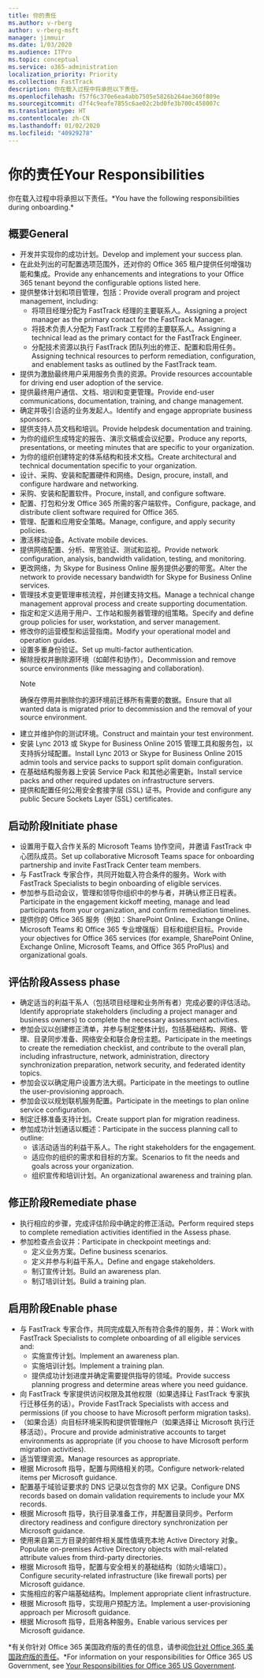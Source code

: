 ```yaml
---
title: 你的责任
ms.author: v-rberg
author: v-rberg-msft
manager: jimmuir
ms.date: 1/03/2020
ms.audience: ITPro
ms.topic: conceptual
ms.service: o365-administration
localization_priority: Priority
ms.collection: FastTrack
description: 你在载入过程中将承担以下责任。
ms.openlocfilehash: f57f6c370e6ea4abb7505e5826b264ae360f809e
ms.sourcegitcommit: d7f4c9eafe7855c6ae02c2bd0fe3b700c458007c
ms.translationtype: HT
ms.contentlocale: zh-CN
ms.lasthandoff: 01/02/2020
ms.locfileid: "40929278"
---
```

# <a name="your-responsibilities"></a><span data-ttu-id="3ce02-103">你的责任</span><span class="sxs-lookup"><span data-stu-id="3ce02-103">Your Responsibilities</span></span>

<span data-ttu-id="3ce02-104">你在载入过程中将承担以下责任。\*</span><span class="sxs-lookup"><span data-stu-id="3ce02-104">You have the following responsibilities during onboarding.\*</span></span>
  
## <a name="general"></a><span data-ttu-id="3ce02-105">概要</span><span class="sxs-lookup"><span data-stu-id="3ce02-105">General</span></span>

- <span data-ttu-id="3ce02-106">开发并实现你的成功计划。</span><span class="sxs-lookup"><span data-stu-id="3ce02-106">Develop and implement your success plan.</span></span>
- <span data-ttu-id="3ce02-107">在此处列出的可配置选项范围外，还对你的 Office 365 租户提供任何增强功能和集成。</span><span class="sxs-lookup"><span data-stu-id="3ce02-107">Provide any enhancements and integrations to your Office 365 tenant beyond the configurable options listed here.</span></span>  
- <span data-ttu-id="3ce02-108">提供整体计划和项目管理，包括：</span><span class="sxs-lookup"><span data-stu-id="3ce02-108">Provide overall program and project management, including:</span></span> 
  - <span data-ttu-id="3ce02-109">将项目经理分配为 FastTrack 经理的主要联系人。</span><span class="sxs-lookup"><span data-stu-id="3ce02-109">Assigning a project manager as the primary contact for the FastTrack Manager.</span></span>
  - <span data-ttu-id="3ce02-110">将技术负责人分配为 FastTrack 工程师的主要联系人。</span><span class="sxs-lookup"><span data-stu-id="3ce02-110">Assigning a technical lead as the primary contact for the FastTrack Engineer.</span></span>
  - <span data-ttu-id="3ce02-111">分配技术资源以执行 FastTrack 团队列出的修正、配置和启用任务。</span><span class="sxs-lookup"><span data-stu-id="3ce02-111">Assigning technical resources to perform remediation, configuration, and enablement tasks as outlined by the FastTrack team.</span></span> 
- <span data-ttu-id="3ce02-112">提供为激励最终用户采用服务负责的资源。</span><span class="sxs-lookup"><span data-stu-id="3ce02-112">Provide resources accountable for driving end user adoption of the service.</span></span> 
- <span data-ttu-id="3ce02-113">提供最终用户通信、文档、培训和变更管理。</span><span class="sxs-lookup"><span data-stu-id="3ce02-113">Provide end-user communications, documentation, training, and change management.</span></span>
- <span data-ttu-id="3ce02-114">确定并吸引合适的业务发起人。</span><span class="sxs-lookup"><span data-stu-id="3ce02-114">Identify and engage appropriate business sponsors.</span></span>  
- <span data-ttu-id="3ce02-115">提供支持人员文档和培训。</span><span class="sxs-lookup"><span data-stu-id="3ce02-115">Provide helpdesk documentation and training.</span></span>  
- <span data-ttu-id="3ce02-116">为你的组织生成特定的报告、演示文稿或会议纪要。</span><span class="sxs-lookup"><span data-stu-id="3ce02-116">Produce any reports, presentations, or meeting minutes that are specific to your organization.</span></span> 
- <span data-ttu-id="3ce02-117">为你的组织创建特定的体系结构和技术文档。</span><span class="sxs-lookup"><span data-stu-id="3ce02-117">Create architectural and technical documentation specific to your organization.</span></span>   
- <span data-ttu-id="3ce02-118">设计、采购、安装和配置硬件和网络。</span><span class="sxs-lookup"><span data-stu-id="3ce02-118">Design, procure, install, and configure hardware and networking.</span></span>   
- <span data-ttu-id="3ce02-119">采购、安装和配置软件。</span><span class="sxs-lookup"><span data-stu-id="3ce02-119">Procure, install, and configure software.</span></span>  
- <span data-ttu-id="3ce02-120">配置、打包和分发 Office 365 所需的客户端软件。</span><span class="sxs-lookup"><span data-stu-id="3ce02-120">Configure, package, and distribute client software required for Office 365.</span></span>  
- <span data-ttu-id="3ce02-121">管理、配置和应用安全策略。</span><span class="sxs-lookup"><span data-stu-id="3ce02-121">Manage, configure, and apply security policies.</span></span>
- <span data-ttu-id="3ce02-122">激活移动设备。</span><span class="sxs-lookup"><span data-stu-id="3ce02-122">Activate mobile devices.</span></span>
- <span data-ttu-id="3ce02-123">提供网络配置、分析、带宽验证、测试和监视。</span><span class="sxs-lookup"><span data-stu-id="3ce02-123">Provide network configuration, analysis, bandwidth validation, testing, and monitoring.</span></span> 
- <span data-ttu-id="3ce02-124">更改网络，为 Skype for Business Online 服务提供必要的带宽。</span><span class="sxs-lookup"><span data-stu-id="3ce02-124">Alter the network to provide necessary bandwidth for Skype for Business Online services.</span></span> 
- <span data-ttu-id="3ce02-125">管理技术变更管理审核流程，并创建支持文档。</span><span class="sxs-lookup"><span data-stu-id="3ce02-125">Manage a technical change management approval process and create supporting documentation.</span></span>  
- <span data-ttu-id="3ce02-126">指定和定义适用于用户、工作站和服务器管理的组策略。</span><span class="sxs-lookup"><span data-stu-id="3ce02-126">Specify and define group policies for user, workstation, and server management.</span></span> 
- <span data-ttu-id="3ce02-127">修改你的运营模型和运营指南。</span><span class="sxs-lookup"><span data-stu-id="3ce02-127">Modify your operational model and operation guides.</span></span> 
- <span data-ttu-id="3ce02-128">设置多重身份验证。</span><span class="sxs-lookup"><span data-stu-id="3ce02-128">Set up multi-factor authentication.</span></span>  
- <span data-ttu-id="3ce02-129">解除授权并删除源环境（如邮件和协作）。</span><span class="sxs-lookup"><span data-stu-id="3ce02-129">Decommission and remove source environments (like messaging and collaboration).</span></span> 
    > [!NOTE]
    > <span data-ttu-id="3ce02-130">确保在停用并删除你的源环境前迁移所有需要的数据。</span><span class="sxs-lookup"><span data-stu-id="3ce02-130">Ensure that all wanted data is migrated prior to decommission and the removal of your source environment.</span></span> 
- <span data-ttu-id="3ce02-131">建立并维护你的测试环境。</span><span class="sxs-lookup"><span data-stu-id="3ce02-131">Construct and maintain your test environment.</span></span>  
- <span data-ttu-id="3ce02-132">安装 Lync 2013 或 Skype for Business Online 2015 管理工具和服务包，以支持拆分域配置。</span><span class="sxs-lookup"><span data-stu-id="3ce02-132">Install Lync 2013 or Skype for Business Online 2015 admin tools and service packs to support split domain configuration.</span></span>
- <span data-ttu-id="3ce02-133">在基础结构服务器上安装 Service Pack 和其他必需更新。</span><span class="sxs-lookup"><span data-stu-id="3ce02-133">Install service packs and other required updates on infrastructure servers.</span></span> 
- <span data-ttu-id="3ce02-134">提供和配置任何公用安全套接字层 (SSL) 证书。</span><span class="sxs-lookup"><span data-stu-id="3ce02-134">Provide and configure any public Secure Sockets Layer (SSL) certificates.</span></span> 
    
## <a name="initiate-phase"></a><span data-ttu-id="3ce02-135">启动阶段</span><span class="sxs-lookup"><span data-stu-id="3ce02-135">Initiate phase</span></span>

- <span data-ttu-id="3ce02-136">设置用于载入合作关系的 Microsoft Teams 协作空间，并邀请 FastTrack 中心团队成员。</span><span class="sxs-lookup"><span data-stu-id="3ce02-136">Set up collaborative Microsoft Teams space for onboarding partnership and invite FastTrack Center team members.</span></span>   
- <span data-ttu-id="3ce02-137">与 FastTrack 专家合作，共同开始载入符合条件的服务。</span><span class="sxs-lookup"><span data-stu-id="3ce02-137">Work with FastTrack Specialists to begin onboarding of eligible services.</span></span>    
- <span data-ttu-id="3ce02-138">参加参与启动会议，管理和领导你组织中的参与者，并确认修正日程表。</span><span class="sxs-lookup"><span data-stu-id="3ce02-138">Participate in the engagement kickoff meeting, manage and lead participants from your organization, and confirm remediation timelines.</span></span>   
- <span data-ttu-id="3ce02-139">提供你的 Office 365 服务（例如：SharePoint Online、Exchange Online、Microsoft Teams 和 Office 365 专业增强版）目标和组织目标。</span><span class="sxs-lookup"><span data-stu-id="3ce02-139">Provide your objectives for Office 365 services (for example, SharePoint Online, Exchange Online, Microsoft Teams, and Office 365 ProPlus) and organizational goals.</span></span>
    
## <a name="assess-phase"></a><span data-ttu-id="3ce02-140">评估阶段</span><span class="sxs-lookup"><span data-stu-id="3ce02-140">Assess phase</span></span>

- <span data-ttu-id="3ce02-141">确定适当的利益干系人（包括项目经理和业务所有者）完成必要的评估活动。</span><span class="sxs-lookup"><span data-stu-id="3ce02-141">Identify appropriate stakeholders (including a project manager and business owners) to complete the necessary assessment activities.</span></span>    
- <span data-ttu-id="3ce02-142">参加会议以创建修正清单，并参与制定整体计划，包括基础结构、网络、管理、目录同步准备、网络安全和联合身份主题。</span><span class="sxs-lookup"><span data-stu-id="3ce02-142">Participate in the meetings to create the remediation checklist, and contribute to the overall plan, including infrastructure, network, administration, directory synchronization preparation, network security, and federated identity topics.</span></span>   
- <span data-ttu-id="3ce02-143">参加会议以确定用户设置方法大纲。</span><span class="sxs-lookup"><span data-stu-id="3ce02-143">Participate in the meetings to outline the user-provisioning approach.</span></span>  
- <span data-ttu-id="3ce02-144">参加会议以规划联机服务配置。</span><span class="sxs-lookup"><span data-stu-id="3ce02-144">Participate in the meetings to plan online service configuration.</span></span>    
- <span data-ttu-id="3ce02-145">制定迁移准备支持计划。</span><span class="sxs-lookup"><span data-stu-id="3ce02-145">Create support plan for migration readiness.</span></span> 
- <span data-ttu-id="3ce02-146">参加成功计划通话以概述：</span><span class="sxs-lookup"><span data-stu-id="3ce02-146">Participate in the success planning call to outline:</span></span>   
  - <span data-ttu-id="3ce02-147">该活动适当的利益干系人。</span><span class="sxs-lookup"><span data-stu-id="3ce02-147">The right stakeholders for the engagement.</span></span>  
  - <span data-ttu-id="3ce02-148">适应你的组织的需求和目标的方案。</span><span class="sxs-lookup"><span data-stu-id="3ce02-148">Scenarios to fit the needs and goals across your organization.</span></span>
  - <span data-ttu-id="3ce02-149">组织宣传和培训计划。</span><span class="sxs-lookup"><span data-stu-id="3ce02-149">An organizational awareness and training plan.</span></span>
    
## <a name="remediate-phase"></a><span data-ttu-id="3ce02-150">修正阶段</span><span class="sxs-lookup"><span data-stu-id="3ce02-150">Remediate phase</span></span>

- <span data-ttu-id="3ce02-151">执行相应的步骤，完成评估阶段中确定的修正活动。</span><span class="sxs-lookup"><span data-stu-id="3ce02-151">Perform required steps to complete remediation activities identified in the Assess phase.</span></span> 
- <span data-ttu-id="3ce02-152">参加检查点会议并：</span><span class="sxs-lookup"><span data-stu-id="3ce02-152">Participate in checkpoint meetings and:</span></span> 
  - <span data-ttu-id="3ce02-153">定义业务方案。</span><span class="sxs-lookup"><span data-stu-id="3ce02-153">Define business scenarios.</span></span>   
  - <span data-ttu-id="3ce02-154">定义并参与利益干系人。</span><span class="sxs-lookup"><span data-stu-id="3ce02-154">Define and engage stakeholders.</span></span>
  - <span data-ttu-id="3ce02-155">制订宣传计划。</span><span class="sxs-lookup"><span data-stu-id="3ce02-155">Build an awareness plan.</span></span> 
  - <span data-ttu-id="3ce02-156">制订培训计划。</span><span class="sxs-lookup"><span data-stu-id="3ce02-156">Build a training plan.</span></span>
    
## <a name="enable-phase"></a><span data-ttu-id="3ce02-157">启用阶段</span><span class="sxs-lookup"><span data-stu-id="3ce02-157">Enable phase</span></span>

- <span data-ttu-id="3ce02-158">与 FastTrack 专家合作，共同完成载入所有符合条件的服务，并：</span><span class="sxs-lookup"><span data-stu-id="3ce02-158">Work with FastTrack Specialists to complete onboarding of all eligible services and:</span></span>  
  - <span data-ttu-id="3ce02-159">实施宣传计划。</span><span class="sxs-lookup"><span data-stu-id="3ce02-159">Implement an awareness plan.</span></span>  
  - <span data-ttu-id="3ce02-160">实施培训计划。</span><span class="sxs-lookup"><span data-stu-id="3ce02-160">Implement a training plan.</span></span> 
  - <span data-ttu-id="3ce02-161">提供成功计划进度并确定需要提供指导的领域。</span><span class="sxs-lookup"><span data-stu-id="3ce02-161">Provide success planning progress and determine areas where you need guidance.</span></span>
- <span data-ttu-id="3ce02-162">向 FastTrack 专家提供访问权限及其他权限（如果选择让 FastTrack 专家执行迁移任务的话）。</span><span class="sxs-lookup"><span data-stu-id="3ce02-162">Provide FastTrack Specialists with access and permissions (if you choose to have Microsoft perform migration tasks).</span></span>  
- <span data-ttu-id="3ce02-163">（如果合适）向目标环境采购和提供管理帐户（如果选择让 Microsoft 执行迁移活动）。</span><span class="sxs-lookup"><span data-stu-id="3ce02-163">Procure and provide administrative accounts to target environments as appropriate (if you choose to have Microsoft perform migration activities).</span></span>   
- <span data-ttu-id="3ce02-164">适当管理资源。</span><span class="sxs-lookup"><span data-stu-id="3ce02-164">Manage resources as appropriate.</span></span>   
- <span data-ttu-id="3ce02-165">根据 Microsoft 指导，配置与网络相关的项。</span><span class="sxs-lookup"><span data-stu-id="3ce02-165">Configure network-related items per Microsoft guidance.</span></span>  
- <span data-ttu-id="3ce02-166">配置基于域验证要求的 DNS 记录以包含你的 MX 记录。</span><span class="sxs-lookup"><span data-stu-id="3ce02-166">Configure DNS records based on domain validation requirements to include your MX records.</span></span>   
- <span data-ttu-id="3ce02-167">根据 Microsoft 指导，执行目录准备工作，并配置目录同步。</span><span class="sxs-lookup"><span data-stu-id="3ce02-167">Perform directory readiness and configure directory synchronization per Microsoft guidance.</span></span>
- <span data-ttu-id="3ce02-168">使用来自第三方目录的邮件相关属性值填充本地 Active Directory 对象。</span><span class="sxs-lookup"><span data-stu-id="3ce02-168">Populate on-premises Active Directory objects with mail-related attribute values from third-party directories.</span></span>   
- <span data-ttu-id="3ce02-169">根据 Microsoft 指导，配置与安全相关的基础结构（如防火墙端口）。</span><span class="sxs-lookup"><span data-stu-id="3ce02-169">Configure security-related infrastructure (like firewall ports) per Microsoft guidance.</span></span>
- <span data-ttu-id="3ce02-170">实施相应的客户端基础结构。</span><span class="sxs-lookup"><span data-stu-id="3ce02-170">Implement appropriate client infrastructure.</span></span>  
- <span data-ttu-id="3ce02-171">根据 Microsoft 指导，实现用户预配方法。</span><span class="sxs-lookup"><span data-stu-id="3ce02-171">Implement a user-provisioning approach per Microsoft guidance.</span></span>  
- <span data-ttu-id="3ce02-172">根据 Microsoft 指导，启用各种服务。</span><span class="sxs-lookup"><span data-stu-id="3ce02-172">Enable various services per Microsoft guidance.</span></span>  
    
<span data-ttu-id="3ce02-173">\*有关你针对 Office 365 美国政府版的责任的信息，请参阅[你针对 Office 365 美国政府版的责任](US-Gov-appendix-your-responsibilities.md)。</span><span class="sxs-lookup"><span data-stu-id="3ce02-173">\*For information on your responsibilities for Office 365 US Government, see [Your Responsibilities for Office 365 US Government](US-Gov-appendix-your-responsibilities.md).</span></span>
  

